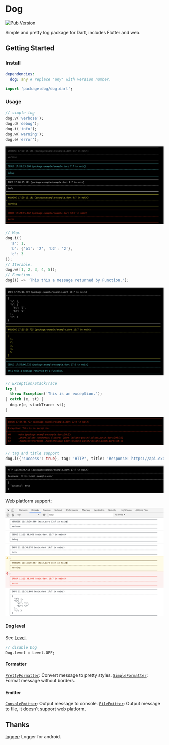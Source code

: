 # Dog

[![Pub Version](https://img.shields.io/pub/v/dog)](https://pub.dev/packages/dog)

Simple and pretty log package for Dart, includes Flutter and web.

## Getting Started

### Install

```yaml
dependencies:
  dog: any # replace 'any' with version number.
```

```dart
import 'package:dog/dog.dart';
```

### Usage

```dart
// simple log
dog.v('verbose');
dog.d('debug');
dog.i('info');
dog.w('warning');
dog.e('error');
```
![](art/1.png)

```dart
// Map.
dog.i({
  'a': 1,
  'b': {'b1': '2', 'b2': '2'},
  'c': 3
});
// Iterable.
dog.w([1, 2, 3, 4, 5]);
// Function.
dog(() => 'This this a message returned by Function.');
```
![](art/2.png)

```dart
// Exception/StackTrace
try {
  throw Exception('This is an exception.');
} catch (e, st) {
  dog.e(e, stackTrace: st);
}
```
![](art/3.png)

```dart
// tag and title support
dog.i({'success': true}, tag: 'HTTP', title: 'Response: https://api.example.com/');
```
![](art/4.png)

Web platform support:

![chrome](art/chrome.png)

#### Dog level

See [Level](lib/src/level.dart).
```dart
// disable Dog
Dog.level = Level.OFF;
```

#### Formatter

[`PrettyFormatter`](lib/src/formatter/pretty_formatter.dart): Convert message to pretty styles.
[`SimpleFormatter`](lib/src/formatter/simple_formatter.dart): Format message without borders.

#### Emitter

[`ConsoleEmitter`](lib/src/emitter/console_formatter.dart): Output message to console.
[`FileEmitter`](lib/src/emitter/file_formatter.dart): Output message to file, it doesn't support web platform.

## Thanks

[logger](https://github.com/orhanobut/logger): Logger for android.
